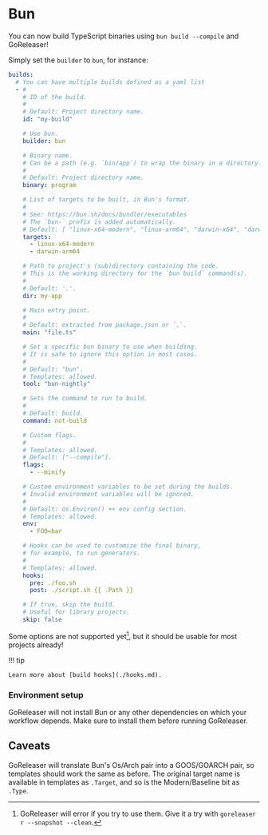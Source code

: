 # Bun

<!-- md:version v2.6 -->

<!-- md:alpha -->

You can now build TypeScript binaries using `bun build --compile` and GoReleaser!

Simply set the `builder` to `bun`, for instance:

```yaml title=".goreleaser.yaml"
builds:
  # You can have multiple builds defined as a yaml list
  - #
    # ID of the build.
    #
    # Default: Project directory name.
    id: "my-build"

    # Use bun.
    builder: bun

    # Binary name.
    # Can be a path (e.g. `bin/app`) to wrap the binary in a directory.
    #
    # Default: Project directory name.
    binary: program

    # List of targets to be built, in Bun's format.
    #
    # See: https://bun.sh/docs/bundler/executables
    # The `bun-` prefix is added automatically.
    # Default: [ "linux-x64-modern", "linux-arm64", "darwin-x64", "darwin-arm64", "windows-x64-modern" ]
    targets:
      - linux-x64-modern
      - darwin-arm64

    # Path to project's (sub)directory containing the code.
    # This is the working directory for the `bun build` command(s).
    #
    # Default: '.'.
    dir: my-app

    # Main entry point.
    #
    # Default: extracted from package.json or `.`.
    main: "file.ts"

    # Set a specific bun binary to use when building.
    # It is safe to ignore this option in most cases.
    #
    # Default: "bun".
    # Templates: allowed.
    tool: "bun-nightly"

    # Sets the command to run to build.
    #
    # Default: build.
    command: not-build

    # Custom flags.
    #
    # Templates: allowed.
    # Default: ["--compile"].
    flags:
      - --minify

    # Custom environment variables to be set during the builds.
    # Invalid environment variables will be ignored.
    #
    # Default: os.Environ() ++ env config section.
    # Templates: allowed.
    env:
      - FOO=bar

    # Hooks can be used to customize the final binary,
    # for example, to run generators.
    #
    # Templates: allowed.
    hooks:
      pre: ./foo.sh
      post: ./script.sh {{ .Path }}

    # If true, skip the build.
    # Useful for library projects.
    skip: false
```

Some options are not supported yet[^fail], but it should be usable for
most projects already!

!!! tip

    Learn more about [build hooks](./hooks.md).

### Environment setup

GoReleaser will not install Bun or any other dependencies on which your
workflow depends. Make sure to install them before running GoReleaser.

## Caveats

GoReleaser will translate Bun's Os/Arch pair into a GOOS/GOARCH pair, so
templates should work the same as before.
The original target name is available in templates as `.Target`, and so is the
Modern/Baseline bit as `.Type`.

[^fail]:
    GoReleaser will error if you try to use them. Give it a try with
    `goreleaser r --snapshot --clean`.

<!-- md:templates -->
